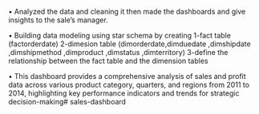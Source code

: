 • Analyzed the data and cleaning it then made the dashboards and give 
insights to the sale’s manager. 

• Building data modeling using star schema by creating 
  1-fact table (factorderdate)
  2-dimesion table (dimorderdate,dimduedate ,dimshipdate ,dimshipmethod ,dimproduct ,dimstatus ,dimterritory)
  3-define the relationship between the fact table and the dimension tables

• This dashboard provides a comprehensive analysis of sales and profit data 
across various product category, quarters, and regions from 2011 to 2014, 
highlighting key performance indicators and trends for strategic decision-making# sales-dashboard
